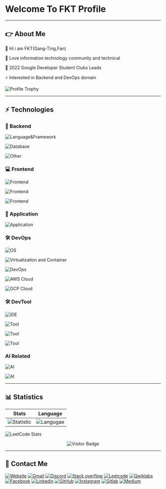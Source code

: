 # Welcome To FKT Profile

----

## 👉 About Me

🤚 Hi i am FKT(Gang-Ting,Fan)

🎲 Love information technology community and technical

💛 2022 Google Developer Student Clubs Leads

⚡ Interested in Backend and DevOps domain

![Profile Trophy](https://github-profile-trophy.vercel.app/?username=fan9704)

----

## ⚡ Technologies

### 🌟 Backend

![Language&Framework](https://go-skill-icons.vercel.app/api/icons?i=py,fastapi,django,java,spring,nodejs,ts,express,go,djangorestframework&theme=dark)

![Database](https://go-skill-icons.vercel.app/api/icons?i=mysql,postgres,redis,firebase,sqlite,elasticsearch,mongodb,sqlserver,mariadb,prometheus&theme=dark)

![Other](https://go-skill-icons.vercel.app/api/icons?i=graphql,hibernate,typeorm,swagger,grpc,junit,pytest,celery,springdatajpa&theme=dark)

### 💻 Frontend

![Frontend](https://go-skill-icons.vercel.app/api/icons?i=vue,angular,npm,yarn,pnpm,bootstrap,electron,vite,vuetify,jwt,materialui&theme=dark)

![Frontend](https://go-skill-icons.vercel.app/api/icons?i=html,css,javascript,typescript,vercel,netlify,chartjs,codepen,githubpages,htmx,json&theme=dark)

![Frontend](https://go-skill-icons.vercel.app/api/icons?i=pwa,axios&theme=dark)

### 📱 Application

![Application](https://go-skill-icons.vercel.app/api/icons?i=flutter,dart,firebase,supabase,googleanalytics&theme=dark)

### 🛠️ DevOps

![OS](https://go-skill-icons.vercel.app/api/icons?i=bash,linux,ubuntu,windows,proxmox,vmwareworkstation,wsl,debian,htop,powershell,terminal&theme=dark)

![Virtualization and Container](https://go-skill-icons.vercel.app/api/icons?i=docker,kubernetes,lxc,githubactions,terraform,heroku,virtualbox,qemu&theme=dark)

![DevOps](https://go-skill-icons.vercel.app/api/icons?i=tmux,kafka,rabbitmq,cloudflare,ngrok,nginx,kibana,prometheus,helm,ansible,grafana&theme=dark)

![AWS Cloud](https://go-skill-icons.vercel.app/api/icons?i=aws,elb,elasticbeanstalk,ecs,ecr,ec2,lambda,dynamodb,rds,cloudwatch,cloudfront,s3,apigateway&theme=dark)

![GCP Cloud](https://go-skill-icons.vercel.app/api/icons?i=gcp,bigquery&theme=dark)

### 🛠️ DevTool

![IDE](https://go-skill-icons.vercel.app/api/icons?i=vscode,visualstudio,idea,pycharm,webstorm,androidstudio,arduino,postman,sketchup,googlecolab,platformio&theme=dark)

![Tool](https://go-skill-icons.vercel.app/api/icons?i=git,github,gitlab,bitbucket,maven,notepadpp,sublime,figma,markdown,workers,pbi&theme=dark)

![Tool](https://go-skill-icons.vercel.app/api/icons?i=googleappsscript,opensource,jira,jupyter,kde,sonarqube,miro,gradle,alacritty,regex,wireshark&theme=dark)

![Tool](https://go-skill-icons.vercel.app/api/icons?i=yaml,selenium,forgemc,putty,visio,uml,authenticator&theme=dark)

### AI Related

![AI](https://go-skill-icons.vercel.app/api/icons?i=microsoftcopilot,ollama,huggingface,kaggle,langchain,chatgpt,streamlit,gemini,claude,githubcopilot,cuda&theme=dark)

![AI](https://go-skill-icons.vercel.app/api/icons?i=mistral,matplotlib,pandas,scikitlearn,scipy,pytorch&theme=dark)

----

## 📊 Statistics

| Stats | Language |
| --- | --- |
| ![Statistic](https://github-readme-stats.vercel.app/api?username=fan9704&count_private=true&show_icons=true&theme=gotham&include_all_commits=true) | ![Langugae](https://github-readme-stats.vercel.app/api/top-langs/?username=fan9704&theme=gotham&layout=compact) |

![LeetCode Stats](https://leetcard.jacoblin.cool/fan9704?theme=light&font=Roboto&ext=heatmap)

<span align="center">

![Visitor Badge](https://visitor-badge.laobi.icu/badge?page_id=fan9704.fan9704)

</span>

----

## 👨 Contact Me

[![Website](https://img.shields.io/badge/website-000000?style=for-the-badge&logo=About.me&logoColor=white)](https://fkt0207.xyz)
[![Gmail](https://img.shields.io/badge/Gmail-D14836?style=for-the-badge&logo=gmail&logoColor=white)](mailto:gangtingfan0207@gmail.com)
[![Discord](https://img.shields.io/badge/Discord-7289DA?style=for-the-badge&logo=discord&logoColor=white)](https://discord.gg/2k7SbzeByJ)
[![Stack overflow](https://img.shields.io/badge/Stackoverflow-FFA116?style=for-the-badge&logo=Stackoverflow&logoColor=white)](https://stackoverflow.com/users/18726758/fkt)
[![Leetcode](https://img.shields.io/badge/-LeetCode-FFA116?style=for-the-badge&logo=LeetCode&logoColor=black)](https://leetcode.com/fan9704/)
[![Qwiklabs](https://img.shields.io/badge/Qwiklabs-EEC70E?style=for-the-badge&logo=Qwiklabs&logoColor=white)](https://www.cloudskillsboost.google/public_profiles/2192f42f-459d-4169-88b5-903944e66697)
[![Facebook](https://img.shields.io/badge/Facebook-1877F2?style=for-the-badge&logo=facebook&logoColor=white)](https://www.facebook.com/tim.frank.969/)
[![Linkedin](https://img.shields.io/badge/LinkedIn-0077B5?style=for-the-badge&logo=linkedin&logoColor=white)](https://www.linkedin.com/in/gang-ting-fan-95885920a/)
[![GitHub](https://img.shields.io/badge/GitHub-100000?style=for-the-badge&logo=github&logoColor=white)](https://github.com/fan9704)
[![Instagram](https://img.shields.io/badge/Instagram-E4405F?style=for-the-badge&logo=instagram&logoColor=white)](https://www.instagram.com/fkt0207/)
[![Gitlab](https://img.shields.io/badge/GitLab-330F63?style=for-the-badge&logo=gitlab&logoColor=white)](https://gitlab.com/fan9704)
[![Medium](https://img.shields.io/badge/Medium-000000?style=for-the-badge&logo=Medium&logoColor=white)](https://medium.com/@cxz123499)
